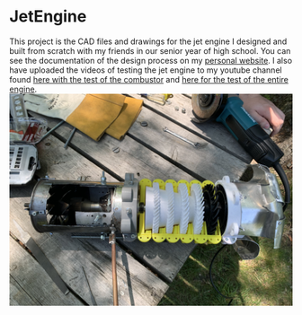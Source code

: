 # JetEngine
This project is the CAD files and drawings for the jet engine I designed and built from scratch with my friends in our senior year of high school. You can see the documentation of the design process on my [personal website](https://ryanhaug.xyz/projects/jet-engine.html). I also have uploaded the videos of testing the jet engine to my youtube channel found [here with the test of the combustor](https://youtu.be/qZWnE_8dQdU) and [here for the test of the entire engine](https://youtu.be/sN9D55REclQ).
<img src="cutaway.jpg">
